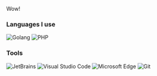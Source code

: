 Wow!

### Languages I use

<p>
  <img alt="Golang" src="https://img.shields.io/badge/-Golang-00ADD8?style=flat-square&logo=Go&logoColor=white" />
  <img alt="PHP" src="https://img.shields.io/badge/-PHP-777BB4?style=flat-square&logo=PHP&logoColor=white" />
</p>

### Tools

<p>
  <img alt="JetBrains" src="https://img.shields.io/badge/-JetBrains-000000?style=flat-square&logo=JetBrains&logoColor=white" />
  <img alt="Visual Studio Code" src="https://img.shields.io/badge/-Visual Studio Code-007ACC?style=flat-square&logo=Visual%20Studio%20Code&logoColor=white" />
  <img alt="Microsoft Edge" src="https://img.shields.io/badge/-Edge-0078D7?style=flat-square&logo=Microsoft%20Edge&logoColor=white" />
  <img alt="Git" src="https://img.shields.io/badge/-Git-F05032?style=flat-square&logo=Git&logoColor=white" />
</p>
